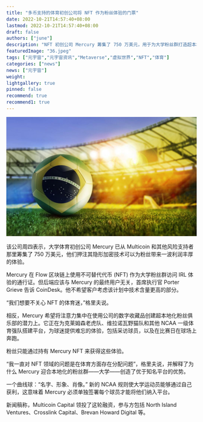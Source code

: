 ```yaml
---
title: "多币支持的体育初创公司将 NFT 作为粉丝体验的门票"
date: 2022-10-21T14:57:40+08:00
lastmod: 2022-10-21T14:57:40+08:00
draft: false
authors: ["june"]
description: "NFT 初创公司 Mercury 筹集了 750 万美元，用于为大学粉丝群打造超本地化粉丝体验。"
featuredImage: "36.jpeg"
tags: ["元宇宙","元宇宙资讯","Metaverse","虚拟世界","NFT","体育"]
categories: ["news"]
news: ["元宇宙"]
weight: 
lightgallery: true
pinned: false
recommend: true
recommend1: true
---
```




![img](35.jpg)



该公司周四表示，大学体育初创公司 Mercury 已从 Multicoin 和其他风险支持者那里筹集了 750 万美元，他们押注其隐形加密技术可以为粉丝带来一波利润丰厚的体验。

Mercury 在 Flow 区块链上使用不可替代代币 (NFT) 作为大学粉丝群访问 IRL 体验的通行证。但后端应该与 Mercury 的最终用户无关，首席执行官 Porter Grieve 告诉 CoinDesk。他不希望客户考虑该计划中技术含量更高的部分。

“我们想要不关心 NFT 的体育迷，”格里夫说。

相反，Mercury 希望将注意力集中在使用公司的数字收藏品创建超本地化粉丝俱乐部的潜力上。它正在为克莱姆森老虎队、维拉诺瓦野猫队和其他 NCAA 一级体育强队搭建平台，为球迷提供难忘的体验，包括采访球员，以及在比赛日在球场上奔跑。

粉丝只能通过持有 Mercury NFT 来获得这些体验。

“我一直对 NFT 领域的问题是在体育方面存在分配问题”，格里夫说，并解释了为什么 Mercury 迎合本地化的粉丝群——大学——创造了优于知名平台的优势。

一个曲线球：“名字、形象、肖像。” 新的 NCAA 规则使大学运动员能够通过自己获利，这意味着 Mercury 必须单独签署每个球员才能将他们纳入平台。

新闻稿称，Multicoin Capital 领投了这轮融资，参与方包括 North Island Ventures、Crosslink Capital、Brevan Howard Digital 等。